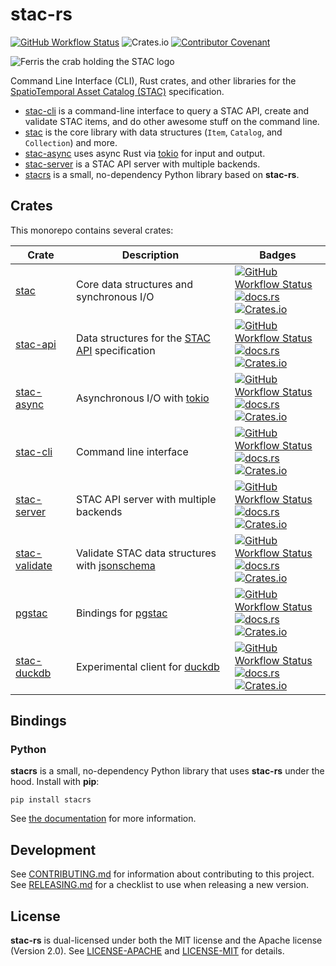 # stac-rs

[![GitHub Workflow Status](https://img.shields.io/github/actions/workflow/status/stac-utils/stac-rs/ci.yml?branch=main&style=for-the-badge)](https://github.com/stac-utils/stac-rs/actions/workflows/ci.yml)
![Crates.io](https://img.shields.io/crates/l/stac?style=for-the-badge)
[![Contributor Covenant](https://img.shields.io/badge/Contributor%20Covenant-2.1-4baaaa.svg?style=for-the-badge)](./CODE_OF_CONDUCT)

![Ferris the crab holding the STAC logo](./img/rustacean-and-stac-small.png)

Command Line Interface (CLI), Rust crates, and other libraries for the [SpatioTemporal Asset Catalog (STAC)](https://stacspec.org/) specification.

- [stac-cli](./cli/README.md) is a command-line interface to query a STAC API, create and validate STAC items, and do other awesome stuff on the command line.
- [stac](./core/README.md) is the core library with data structures (`Item`, `Catalog`, and `Collection`) and more.
- [stac-async](./async/README.md) uses async Rust via [tokio](https://tokio.rs/) for input and output.
- [stac-server](./server/README.md) is a STAC API server with multiple backends.
- [stacrs](./python/README.md) is a small, no-dependency Python library based on **stac-rs**.

## Crates

This monorepo contains several crates:

| Crate | Description | Badges |
| ----- | ---- | --------- |
| [stac](./core/README.md) | Core data structures and synchronous I/O | [![GitHub Workflow Status](https://img.shields.io/github/actions/workflow/status/stac-utils/stac-rs/core.yml?style=flat-square)](https://github.com/stac-utils/stac-rs/actions/workflows/core.yml) <br /> [![docs.rs](https://img.shields.io/docsrs/stac?style=flat-square)](https://docs.rs/stac/latest/stac/) <br> [![Crates.io](https://img.shields.io/crates/v/stac?style=flat-square)](https://crates.io/crates/stac) |
| [stac-api](./api/README.md) | Data structures for the [STAC API](https://github.com/radiantearth/stac-api-spec) specification | [![GitHub Workflow Status](https://img.shields.io/github/actions/workflow/status/stac-utils/stac-rs/api.yml?style=flat-square)](https://github.com/stac-utils/stac-rs/actions/workflows/api.yml) <br /> [![docs.rs](https://img.shields.io/docsrs/stac-api?style=flat-square)](https://docs.rs/stac-api/latest/stac_api/) <br> [![Crates.io](https://img.shields.io/crates/v/stac-api?style=flat-square)](https://crates.io/crates/stac-api) |
| [stac-async](./async/README.md) | Asynchronous I/O with [tokio](https://tokio.rs/) | [![GitHub Workflow Status](https://img.shields.io/github/actions/workflow/status/stac-utils/stac-rs/async.yml?style=flat-square)](https://github.com/stac-utils/stac-rs/actions/workflows/async.yml) <br /> [![docs.rs](https://img.shields.io/docsrs/stac-async?style=flat-square)](https://docs.rs/stac-async/latest/stac_async/) <br> [![Crates.io](https://img.shields.io/crates/v/stac-async?style=flat-square)](https://crates.io/crates/stac-async) |
| [stac-cli](./cli/README.md)| Command line interface | [![GitHub Workflow Status](https://img.shields.io/github/actions/workflow/status/stac-utils/stac-rs/cli.yml?style=flat-square)](https://github.com/stac-utils/stac-rs/actions/workflows/cli.yml) <br /> [![docs.rs](https://img.shields.io/docsrs/stac-cli?style=flat-square)](https://docs.rs/stac-cli/latest/stac_cli/) <br> [![Crates.io](https://img.shields.io/crates/v/stac-cli?style=flat-square)](https://crates.io/crates/stac-cli) |
| [stac-server](./server/README.md)| STAC API server with multiple backends | [![GitHub Workflow Status](https://img.shields.io/github/actions/workflow/status/stac-utils/stac-rs/server.yml?style=flat-square)](https://github.com/stac-utils/stac-rs/actions/workflows/server.yml) <br /> [![docs.rs](https://img.shields.io/docsrs/stac-server?style=flat-square)](https://docs.rs/stac-server/latest/stac_server/) <br> [![Crates.io](https://img.shields.io/crates/v/stac-server?style=flat-square)](https://crates.io/crates/stac-server) |
| [stac-validate](./validate/README.md) | Validate STAC data structures with [jsonschema](https://json-schema.org/) | [![GitHub Workflow Status](https://img.shields.io/github/actions/workflow/status/stac-utils/stac-rs/validate.yml?style=flat-square)](https://github.com/stac-utils/stac-rs/actions/workflows/validate.yml) <br /> [![docs.rs](https://img.shields.io/docsrs/stac-validate?style=flat-square)](https://docs.rs/stac-validate/latest/stac-validate/) <br> [![Crates.io](https://img.shields.io/crates/v/stac-validate?style=flat-square)](https://crates.io/crates/stac-validate) |
| [pgstac](./pgstac/README.md) | Bindings for [pgstac](https://github.com/stac-utils/pgstac) | [![GitHub Workflow Status](https://img.shields.io/github/actions/workflow/status/stac-utils/stac-rs/pgstac.yml?style=flat-square)](https://github.com/stac-utils/stac-rs/actions/workflows/pgstac.yml) <br /> [![docs.rs](https://img.shields.io/docsrs/pgstac?style=flat-square)](https://docs.rs/pgstac/latest/pgstac/) <br> [![Crates.io](https://img.shields.io/crates/v/pgstac?style=flat-square)](https://crates.io/crates/pgstac) |
| [stac-duckdb](./duckdb/README.md) | Experimental client for [duckdb](https://duckdb.org/) | [![GitHub Workflow Status](https://img.shields.io/github/actions/workflow/status/stac-utils/stac-rs/duckdb.yml?style=flat-square)](https://github.com/stac-utils/stac-rs/actions/workflows/duckdb.yml) <br /> [![docs.rs](https://img.shields.io/docsrs/stac-duckdb?style=flat-square)](https://docs.rs/stac-duckdb/latest/stac_duckdb/) <br> [![Crates.io](https://img.shields.io/crates/v/stac-duckdb?style=flat-square)](https://crates.io/crates/stac-duckdb) |

## Bindings

### Python

**stacrs** is a small, no-dependency Python library that uses **stac-rs** under the hood.
Install with **pip**:

```shell
pip install stacrs
```

See [the documentation](https://stacrs.readthedocs.io/) for more information.

## Development

See [CONTRIBUTING.md](./CONTRIBUTING.md) for information about contributing to this project.
See [RELEASING.md](./RELEASING.md) for a checklist to use when releasing a new version.

## License

**stac-rs** is dual-licensed under both the MIT license and the Apache license (Version 2.0).
See [LICENSE-APACHE](./LICENSE-APACHE) and [LICENSE-MIT](./LICENSE-MIT) for details.

<!-- markdownlint-disable-file MD033 -->
